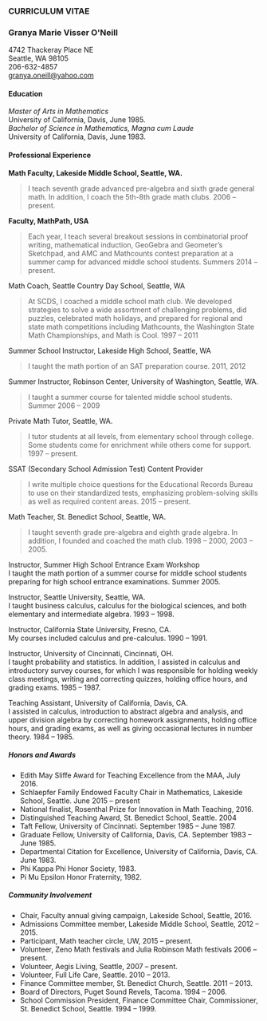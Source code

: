 ### **CURRICULUM VITAE**


### Granya Marie Visser O'Neill  
4742 Thackeray Place NE  
Seattle, WA  98105  
206-632-4857  
granya.oneill@yahoo.com


#### Education  
_Master of Arts in Mathematics_  
	University of California, Davis, June 1985.  
_Bachelor of Science in Mathematics, Magna cum Laude_  
	University of California, Davis, June 1983.
	
#### Professional Experience

**Math Faculty, Lakeside Middle School, Seattle, WA.**  
>I teach seventh grade advanced pre-algebra and sixth grade general math.  In addition, I coach the 5th-8th grade math clubs.  2006 – present.   

**Faculty, MathPath, USA**  
>Each year, I teach several breakout sessions in combinatorial proof writing, mathematical induction, GeoGebra and Geometer’s Sketchpad, and AMC and Mathcounts contest preparation at a summer camp for advanced middle school students.  Summers 2014 –  present.

Math Coach, Seattle Country Day School, Seattle, WA  
>At SCDS, I coached a middle school math club.  We developed strategies to solve a wide assortment of challenging problems, did puzzles, celebrated math holidays, and prepared for regional and state math competitions including Mathcounts, the Washington State Math Championships, and Math is Cool.  1997 – 2011

Summer School Instructor, Lakeside High School, Seattle, WA  
>I taught the math portion of an SAT preparation course.  2011, 2012

Summer Instructor, Robinson Center, University of Washington, Seattle, WA.  
>I taught a summer course for talented middle school students.  Summer 2006 – 2009

Private Math Tutor, Seattle, WA.  
>I tutor students at all levels, from elementary school through college.  Some students come for enrichment while others come for support.  1997 – present.

SSAT (Secondary School Admission Test) Content Provider  
>I write multiple choice questions for the Educational Records Bureau to use on their standardized tests, emphasizing problem-solving skills as well as required content areas. 2015 – present.

Math Teacher, St. Benedict School, Seattle, WA.  
>I taught seventh grade pre-algebra and eighth grade algebra.  In addition, I founded and coached the math club. 1998 – 2000, 2003 – 2005. 

Instructor, Summer High School Entrance Exam Workshop  
I taught the math portion of a summer course for middle school students preparing for high school entrance examinations.  Summer 2005.

Instructor, Seattle University, Seattle, WA.  
I taught business calculus, calculus for the biological sciences, and both elementary and intermediate algebra.  1993 – 1998.

Instructor, California State University, Fresno, CA.  
My courses included calculus and pre-calculus.  1990 – 1991.

Instructor, University of Cincinnati, Cincinnati, OH.  
I taught probability and statistics.  In addition, I assisted in calculus and introductory survey courses, for which I was responsible for holding weekly class meetings, writing and correcting quizzes, holding office hours, and grading exams.  1985 – 1987.

Teaching Assistant, University of California, Davis, CA.  
I assisted in calculus, introduction to abstract algebra and analysis, and upper division algebra by correcting homework assignments, holding office hours, and grading exams, as well as giving occasional lectures in number theory.  1984 – 1985.


##### Honors and Awards

* Edith May Sliffe Award for Teaching Excellence from the MAA, July 2016.
* Schlaepfer Family Endowed Faculty Chair in Mathematics, Lakeside School, Seattle.  June 2015 – present
* National finalist, Rosenthal Prize for Innovation in Math Teaching, 2016.  
* Distinguished Teaching Award, St. Benedict School, Seattle.  2004
* Taft Fellow, University of Cincinnati.  September 1985 – June 1987.
* Graduate Fellow, University of California, Davis, CA.  September 1983 – June 1985.
* Departmental Citation for Excellence, University of California, Davis, CA.  June 1983.
* Phi Kappa Phi Honor Society, 1983.
* Pi Mu Epsilon Honor Fraternity, 1982.


##### Community Involvement

* Chair, Faculty annual giving campaign, Lakeside School, Seattle, 2016.
* Admissions Committee member, Lakeside Middle School, Seattle, 2012 – 2015.
* Participant, Math teacher circle, UW, 2015 – present.
* Volunteer, Zeno Math festivals and Julia Robinson Math festivals 2006 – present.  
* Volunteer, Aegis Living, Seattle, 2007 – present.
* Volunteer, Full Life Care, Seattle. 2010 – 2013. 
* Finance Committee member, St. Benedict Church, Seattle. 2011 – 2013.
* Board of Directors, Puget Sound Revels, Tacoma.  1994 – 2006. 
* School Commission President, Finance Committee Chair, Commissioner, St. Benedict School, Seattle.  1994 – 1999.  
